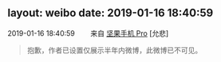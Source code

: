 layout: weibo
date: 2019-01-16 18:40:59
---
2019-01-16 18:40:59  &nbsp;&nbsp;&nbsp;&nbsp;&nbsp;&nbsp; 来自 <a href="http://app.weibo.com/t/feed/Z4AgP" rel="nofollow">坚果手机 Pro</a>
[允悲]
>  抱歉，作者已设置仅展示半年内微博，此微博已不可见。 ​​​
